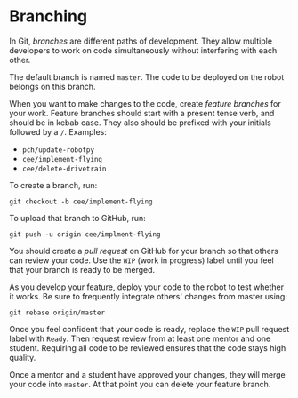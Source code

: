 ---
---

# Branching

In Git, *branches* are different paths of development. They allow multiple developers to work on code simultaneously without interfering with each other.

The default branch is named `master`. The code to be deployed on the robot belongs on this branch.

When you want to make changes to the code, create *feature branches* for your work. Feature branches should start with a present tense verb, and should be in kebab case. They also should be prefixed with your initials followed by a `/`. Examples:

- `pch/update-robotpy`
- `cee/implement-flying`
- `cee/delete-drivetrain`

To create a branch, run:
```
git checkout -b cee/implement-flying
```

To upload that branch to GitHub, run:
```
git push -u origin cee/implment-flying
```

You should create a *pull request* on GitHub for your branch so that others can review your code. Use the `WIP` (work in progress) label until you feel that your branch is ready to be merged.

As you develop your feature, deploy your code to the robot to test whether it works. Be sure to frequently integrate others' changes from master using:
```
git rebase origin/master
```

Once you feel confident that your code is ready, replace the `WIP` pull request label with `Ready`. Then request review from at least one mentor and one student. Requiring all code to be reviewed ensures that the code stays high quality.

Once a mentor and a student have approved your changes, they will merge your code into `master`. At that point you can delete your feature branch.

